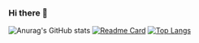 ### Hi there 👋

<!--
**laddzhao/laddzhao** is a ✨ _special_ ✨ repository because its `README.md` (this file) appears on your GitHub profile.

Here are some ideas to get you started:

- 🔭 I’m currently working on ...
- 🌱 I’m currently learning ...
- 👯 I’m looking to collaborate on ...
- 🤔 I’m looking for help with ...
- 💬 Ask me about ...
- 📫 How to reach me: ...
- 😄 Pronouns: ...
- ⚡ Fun fact: ...
-->

![Anurag's GitHub stats](https://github-readme-stats.vercel.app/api?username=laddzhao&show_icons=true&theme=flag-india)
[![Readme Card](https://github-readme-stats.vercel.app/api/pin/?username=laddzhao&repo=laddzhao.github.io&theme=flag-india)](https://github.com/laddzhao/laddzhao.github.io)
[![Top Langs](https://github-readme-stats.vercel.app/api/top-langs/?username=laddzhao&layout=compact)](https://github.com/anuraghazra/github-readme-stats)
